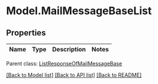 # Model.MailMessageBaseList
## Properties
Name | Type | Description | Notes
------------ | ------------- | ------------- | -------------

 Parent class: [ListResponseOfMailMessageBase](ListResponseOfMailMessageBase.md)

[[Back to Model list]](README.md#documentation-for-models) [[Back to API list]](README.md#documentation-for-api-endpoints) [[Back to README]](README.md)


